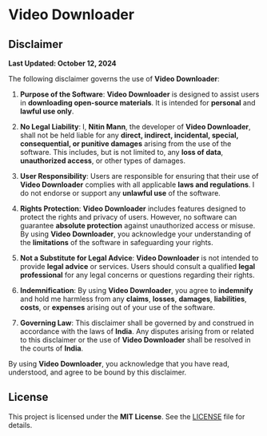 # Video Downloader

## Disclaimer

**Last Updated: October 12, 2024**

The following disclaimer governs the use of **Video Downloader**:

1. **Purpose of the Software**: **Video Downloader** is designed to assist users in **downloading open-source materials**. It is intended for **personal** and **lawful use only**.

2. **No Legal Liability**: I, **Nitin Mann**, the developer of **Video Downloader**, shall not be held liable for any **direct, indirect, incidental, special, consequential, or punitive damages** arising from the use of the software. This includes, but is not limited to, any **loss of data**, **unauthorized access**, or other types of damages.

3. **User Responsibility**: Users are responsible for ensuring that their use of **Video Downloader** complies with all applicable **laws and regulations**. I do not endorse or support any **unlawful use** of the software.

4. **Rights Protection**: **Video Downloader** includes features designed to protect the rights and privacy of users. However, no software can guarantee **absolute protection** against unauthorized access or misuse. By using **Video Downloader**, you acknowledge your understanding of the **limitations** of the software in safeguarding your rights.

5. **Not a Substitute for Legal Advice**: **Video Downloader** is not intended to provide **legal advice** or services. Users should consult a qualified **legal professional** for any legal concerns or questions regarding their rights.

6. **Indemnification**: By using **Video Downloader**, you agree to **indemnify** and hold me harmless from any **claims**, **losses**, **damages**, **liabilities**, **costs**, or **expenses** arising out of your use of the software.

7. **Governing Law**: This disclaimer shall be governed by and construed in accordance with the laws of **India**. Any disputes arising from or related to this disclaimer or the use of **Video Downloader** shall be resolved in the courts of **India**.

By using **Video Downloader**, you acknowledge that you have read, understood, and agree to be bound by this disclaimer.

## License

This project is licensed under the **MIT License**. See the [LICENSE](LICENSE) file for details.
